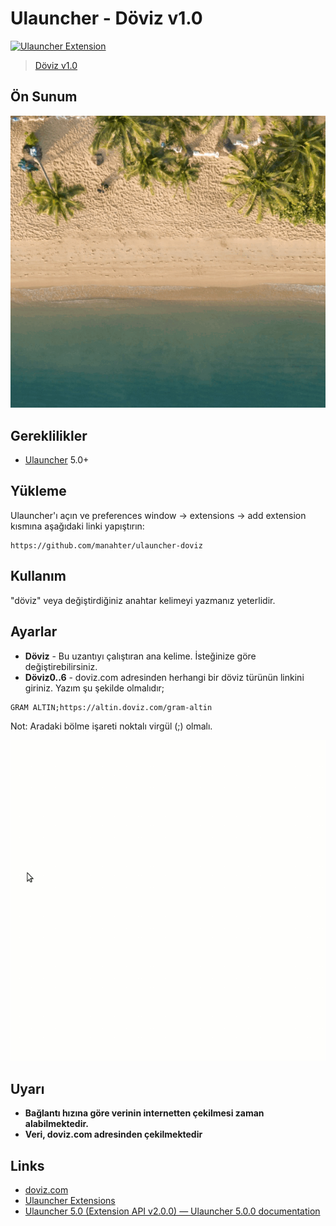 # Ulauncher - Döviz v1.0

[![Ulauncher Extension](https://img.shields.io/badge/Ulauncher-Extension-green.svg)](https://github.com/manahter/ulauncher-doviz)

> [Döviz v1.0](https://github.com/manahter/ulauncher-doviz)


## Ön Sunum

![Ön Sunum](images/prev.gif)

## Gereklilikler

* [Ulauncher](https://github.com/Ulauncher/Ulauncher) 5.0+

## Yükleme

Ulauncher'ı açın ve preferences window -> extensions -> add extension kısmına aşağıdaki linki yapıştırın:

```
https://github.com/manahter/ulauncher-doviz
```

## Kullanım

"döviz" veya değiştirdiğiniz anahtar kelimeyi yazmanız yeterlidir.

## Ayarlar

* **Döviz** - Bu uzantıyı çalıştıran ana kelime. İsteğinize göre değiştirebilirsiniz.
* **Döviz0..6** - doviz.com adresinden herhangi bir döviz türünün linkini giriniz. Yazım şu şekilde olmalıdır;
```
GRAM ALTIN;https://altin.doviz.com/gram-altin
```
Not: Aradaki bölme işareti noktalı virgül (;) olmalı.

![Ayarlar](images/pref.gif)


## Uyarı
* **Bağlantı hızına göre verinin internetten çekilmesi zaman alabilmektedir.**
* **Veri, doviz.com adresinden çekilmektedir**

## Links

* [doviz.com](https://www.doviz.com/)
* [Ulauncher Extensions](https://ext.ulauncher.io/)
* [Ulauncher 5.0 (Extension API v2.0.0) — Ulauncher 5.0.0 documentation](http://docs.ulauncher.io/en/latest/)
